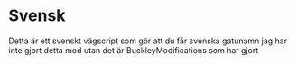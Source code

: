 # Svensk
Detta är ett svenskt vägscript som gör att du får svenska gatunamn jag har inte gjort detta mod utan det är  BuckleyModifications som har gjort 
